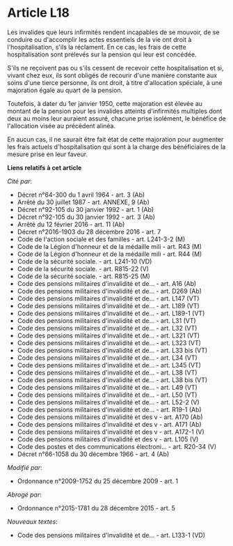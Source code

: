 # Article L18

Les invalides que leurs infirmités rendent incapables de se mouvoir, de se conduire ou d'accomplir les actes essentiels de la
vie ont droit à l'hospitalisation, s'ils la réclament. En ce cas, les frais de cette hospitalisation sont prélevés sur la
pension qui leur est concédée.

S'ils ne reçoivent pas ou s'ils cessent de recevoir cette hospitalisation et si, vivant chez eux, ils sont obligés de
recourir d'une manière constante aux soins d'une tierce personne, ils ont droit, à titre d'allocation spéciale, à une
majoration égale au quart de la pension.

Toutefois, à dater du 1er janvier 1950, cette majoration est élevée au montant de la pension pour les invalides atteints
d'infirmités multiples dont deux au moins leur auraient assuré, chacune prise isolément, le bénéfice de l'allocation visée au
précédent alinéa.

En aucun cas, il ne saurait être fait état de cette majoration pour augmenter les frais actuels d'hospitalisation qui sont à
la charge des bénéficiaires de la mesure prise en leur faveur.

**Liens relatifs à cet article**

_Cité par_:

  - Décret n°64-300 du 1 avril 1964 - art. 3 (Ab)
  - Arrêté du 30 juillet 1987 - art. ANNEXE, 9 (Ab)
  - Décret n°92-105 du 30 janvier 1992 - art. 1 (Ab)
  - Décret n°92-105 du 30 janvier 1992 - art. 3 (Ab)
  - Arrêté du 12 février 2016 - art. 11 (Ab)
  - Décret n°2016-1903 du 28 décembre 2016 - art. 7
  - Code de l'action sociale et des familles - art. L241-3-2 (M)
  - Code de la Légion d'honneur et de la médaille mili - art. R43 (M)
  - Code de la Légion d'honneur et de la médaille mili - art. R44 (M)
  - Code de la sécurité sociale. - art. L241-10 (VD)
  - Code de la sécurité sociale. - art. R815-22 (V)
  - Code de la sécurité sociale. - art. R815-25 (M)
  - Code des pensions militaires d'invalidité et de... - art. A16 (Ab)
  - Code des pensions militaires d'invalidité et de... - art. D269 (Ab)
  - Code des pensions militaires d'invalidité et de... - art. L147 (VT)
  - Code des pensions militaires d'invalidité et de... - art. L189 (VT)
  - Code des pensions militaires d'invalidité et de... - art. L189-1 (VT)
  - Code des pensions militaires d'invalidité et de... - art. L31 (VT)
  - Code des pensions militaires d'invalidité et de... - art. L32 (VT)
  - Code des pensions militaires d'invalidité et de... - art. L321 (VT)
  - Code des pensions militaires d'invalidité et de... - art. L323 (VT)
  - Code des pensions militaires d'invalidité et de... - art. L33 bis (VT)
  - Code des pensions militaires d'invalidité et de... - art. L34 (VT)
  - Code des pensions militaires d'invalidité et de... - art. L345 (VT)
  - Code des pensions militaires d'invalidité et de... - art. L38 (VT)
  - Code des pensions militaires d'invalidité et de... - art. L38 bis (VT)
  - Code des pensions militaires d'invalidité et de... - art. L49 (VT)
  - Code des pensions militaires d'invalidité et de... - art. L50 (VT)
  - Code des pensions militaires d'invalidité et de... - art. L52-2 (V)
  - Code des pensions militaires d'invalidité et de... - art. R19-1 (Ab)
  - Code des pensions militaires d'invalidité et des v - art. A170 (Ab)
  - Code des pensions militaires d'invalidité et des v - art. A171 (Ab)
  - Code des pensions militaires d'invalidité et des v - art. A172-1 (V)
  - Code des pensions militaires d'invalidité et des v - art. L105 (V)
  - Code des postes et des communications électroni... - art. R20-34 (V)
  - Décret n°66-1058 du 30 décembre 1966 - art. 4 (Ab)

_Modifié par_:

  - Ordonnance n°2009-1752 du 25 décembre 2009 - art. 1

_Abrogé par_:

  - Ordonnance n°2015-1781 du 28 décembre 2015 - art. 5

_Nouveaux textes_:

  - Code des pensions militaires d'invalidité et de... - art. L133-1 (VD)
